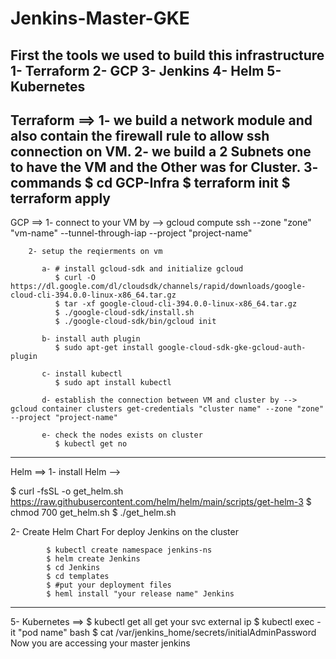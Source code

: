 # Jenkins-Master-GKE
First the tools we used to build this infrastructure
1- Terraform 
2- GCP
3- Jenkins
4- Helm 
5- Kubernetes 
----------------
Terraform ==>
1- we build a network module and also contain the firewall rule to allow ssh connection on VM.
2- we build a 2 Subnets one to have the VM and the Other was for Cluster.
3- commands
             $ cd GCP-Infra
             $ terraform init
             $ terraform apply
---------------------------------------------------------------------------------------------------------------
GCP ==> 1- connect to your VM by --> gcloud compute ssh --zone "zone" "vm-name"  --tunnel-through-iap --project "project-name"

        2- setup the reqierments on vm 
        
           a- # install gcloud-sdk and initialize gcloud
              $ curl -O https://dl.google.com/dl/cloudsdk/channels/rapid/downloads/google-cloud-cli-394.0.0-linux-x86_64.tar.gz
              $ tar -xf google-cloud-cli-394.0.0-linux-x86_64.tar.gz
              $ ./google-cloud-sdk/install.sh
              $ ./google-cloud-sdk/bin/gcloud init
              
           b- install auth plugin
              $ sudo apt-get install google-cloud-sdk-gke-gcloud-auth-plugin
              
           c- install kubectl 
              $ sudo apt install kubectl
              
           d- establish the connection between VM and cluster by --> gcloud container clusters get-credentials "cluster name" --zone "zone" --project "project-name"
           
           e- check the nodes exists on cluster 
              $ kubectl get no
              
-----------------------------------------------------------------------------------------------------------------
Helm ==> 1- install Helm -->

$ curl -fsSL -o get_helm.sh https://raw.githubusercontent.com/helm/helm/main/scripts/get-helm-3
$ chmod 700 get_helm.sh
$ ./get_helm.sh

2- Create Helm Chart For deploy Jenkins on the cluster 

            $ kubectl create namespace jenkins-ns
            $ helm create Jenkins
            $ cd Jenkins
            $ cd templates
            $ #put your deployment files
            $ heml install "your release name" Jenkins
----------------------------------------------------------------------------------------------------------------------------
5- Kubernetes ==> 
 $ kubectl get all
 get your svc external ip 
 $ kubectl exec -it "pod name" bash
 $ cat /var/jenkins_home/secrets/initialAdminPassword
 Now you are accessing your master jenkins
